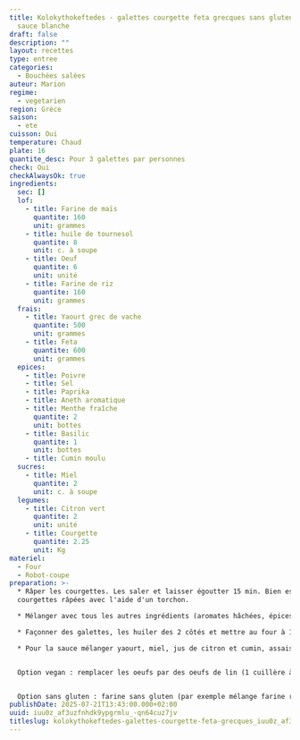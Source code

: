 ```yaml
---
title: Kolokythokeftedes - galettes courgette feta grecques sans gluten - avec
  sauce blanche
draft: false
description: ""
layout: recettes
type: entree
categories:
  - Bouchées salées
auteur: Marion
regime:
  - vegetarien
region: Grèce
saison:
  - ete
cuisson: Oui
temperature: Chaud
plate: 16
quantite_desc: Pour 3 galettes par personnes
check: Oui
checkAlwaysOk: true
ingredients:
  sec: []
  lof:
    - title: Farine de maïs
      quantite: 160
      unit: grammes
    - title: huile de tournesol
      quantite: 8
      unit: c. à soupe
    - title: Oeuf
      quantite: 6
      unit: unité
    - title: Farine de riz
      quantite: 160
      unit: grammes
  frais:
    - title: Yaourt grec de vache
      quantite: 500
      unit: grammes
    - title: Feta
      quantite: 600
      unit: grammes
  epices:
    - title: Poivre
    - title: Sel
    - title: Paprika
    - title: Aneth aromatique
    - title: Menthe fraîche
      quantite: 2
      unit: bottes
    - title: Basilic
      quantite: 1
      unit: bottes
    - title: Cumin moulu
  sucres:
    - title: Miel
      quantite: 2
      unit: c. à soupe
  legumes:
    - title: Citron vert
      quantite: 2
      unit: unité
    - title: Courgette
      quantite: 2.25
      unit: Kg
materiel:
  - Four
  - Robot-coupe
preparation: >-
  * Râper les courgettes. Les saler et laisser égoutter 15 min. Bien essorer les
  courgettes râpées avec l'aide d'un torchon.

  * Mélanger avec tous les autres ingrédients (aromates hâchées, épices, feta, oeufs battus, farine, zeste du citron) sauf le miel, le jus du citron le yaourt qui sont pour la sauce et l'huile qui est pour la cuisson. Normalement pas besoin de re saler, la feta sale  beaucoup et les courgettes sont salées par la première étape.

  * Façonner des galettes, les huiler des 2 côtés et mettre au four à 180°C 20-30 minutes en retournant à mi-cuisson. Pour aller plus vite il est possible de plutôt faire des plaques entières qu'on découpe en parts carrées après ou avant la cuisson avec un couteau.

  * Pour la sauce mélanger yaourt, miel, jus de citron et cumin, assaissonner


  Option vegan : remplacer les oeufs par des oeufs de lin (1 cuillère à soupe de lin moulu pour 2,5 CS d'eau tiède, attendre 10min) ou essayer avec de la farine de pois chiche; la feta par du yaourt de soja (en mettre moins); saler plus. Le yaourt grec par du yaourt de soja, le miel par du sirop d'agave.


  Option sans gluten : farine sans gluten (par exemple mélange farine riz maïs)
publishDate: 2025-07-21T13:43:00.000+02:00
uuid: iuu0z_af3uzfnhdk9ypgrmlu_-qn64cuz7jv
titleslug: kolokythokeftedes-galettes-courgette-feta-grecques_iuu0z_af3uzfnhdk9ypgrmlu_-qn64cuz7jv
---
```

